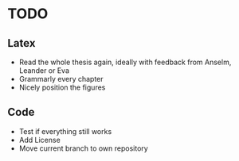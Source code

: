 # TODO

## Latex
- Read the whole thesis again, ideally with feedback from Anselm, Leander or Eva
- Grammarly every chapter
- Nicely position the figures

## Code
- Test if everything still works
- Add License
- Move current branch to own repository
